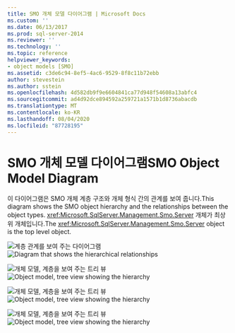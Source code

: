 ```yaml
---
title: SMO 개체 모델 다이어그램 | Microsoft Docs
ms.custom: ''
ms.date: 06/13/2017
ms.prod: sql-server-2014
ms.reviewer: ''
ms.technology: ''
ms.topic: reference
helpviewer_keywords:
- object models [SMO]
ms.assetid: c3de6c94-8ef5-4ac6-9529-8f8c11b72ebb
author: stevestein
ms.author: sstein
ms.openlocfilehash: 4d582db9f9e6604841ca77d948f54608a13abfc4
ms.sourcegitcommit: ad4d92dce894592a259721a1571b1d8736abacdb
ms.translationtype: MT
ms.contentlocale: ko-KR
ms.lasthandoff: 08/04/2020
ms.locfileid: "87728195"
---
```

# <a name="smo-object-model-diagram"></a><span data-ttu-id="06e33-102">SMO 개체 모델 다이어그램</span><span class="sxs-lookup"><span data-stu-id="06e33-102">SMO Object Model Diagram</span></span>
  <span data-ttu-id="06e33-103">이 다이어그램은 SMO 개체 계층 구조와 개체 형식 간의 관계를 보여 줍니다.</span><span class="sxs-lookup"><span data-stu-id="06e33-103">This diagram shows the SMO object hierarchy and the relationships between the object types.</span></span> <span data-ttu-id="06e33-104"><xref:Microsoft.SqlServer.Management.Smo.Server> 개체가 최상위 개체입니다.</span><span class="sxs-lookup"><span data-stu-id="06e33-104">The <xref:Microsoft.SqlServer.Management.Smo.Server> object is the top level object.</span></span>  
  
 <span data-ttu-id="06e33-105">![계층 관계를 보여 주는 다이어그램](../../../2014/database-engine/dev-guide/media/object-diagram.gif "계층 관계를 보여 주는 다이어그램")</span><span class="sxs-lookup"><span data-stu-id="06e33-105">![Diagram that shows the hierarchical relationships](../../../2014/database-engine/dev-guide/media/object-diagram.gif "Diagram that shows the hierarchical relationships")</span></span>  
  
 <span data-ttu-id="06e33-106">![개체 모델, 계층을 보여 주는 트리 뷰](../../../2014/database-engine/dev-guide/media/object-diagram-02.gif "개체 모델, 계층을 보여 주는 트리 뷰")</span><span class="sxs-lookup"><span data-stu-id="06e33-106">![Object model, tree view showing the hierarchy](../../../2014/database-engine/dev-guide/media/object-diagram-02.gif "Object model, tree view showing the hierarchy")</span></span>  
  
 <span data-ttu-id="06e33-107">![개체 모델, 계층을 보여 주는 트리 뷰](../../../2014/database-engine/dev-guide/media/object-diagram-03.gif "개체 모델, 계층을 보여 주는 트리 뷰")</span><span class="sxs-lookup"><span data-stu-id="06e33-107">![Object model, tree view showing the hierarchy](../../../2014/database-engine/dev-guide/media/object-diagram-03.gif "Object model, tree view showing the hierarchy")</span></span>  
  
 <span data-ttu-id="06e33-108">![개체 모델, 계층을 보여 주는 트리 뷰](../../../2014/database-engine/dev-guide/media/object-diagram-04.gif "개체 모델, 계층을 보여 주는 트리 뷰")</span><span class="sxs-lookup"><span data-stu-id="06e33-108">![Object model, tree view showing the hierarchy](../../../2014/database-engine/dev-guide/media/object-diagram-04.gif "Object model, tree view showing the hierarchy")</span></span>  
  
  

